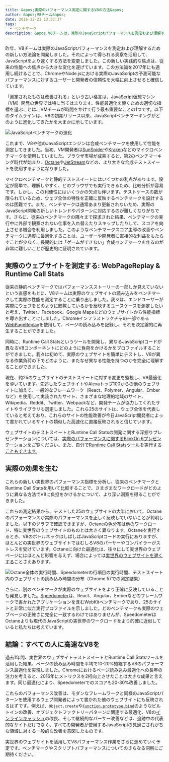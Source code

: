 ```yaml
---
title: &apos;実際のパフォーマンス測定に関するV8の方法&apos;
author: &apos;V8チーム&apos;
date: 2016-12-21 13:33:37
tags:
  - ベンチマーク
description: &apos;V8チームは、実際のJavaScriptパフォーマンスを測定および理解するための新しい方法論を開発しました。&apos;
---
```

昨年、V8チームは実際のJavaScriptパフォーマンスを測定および理解するための新しい方法論を開発しました。それによって得られる洞察を活用して、JavaScriptをより速くする方法を変更しました。この新しい実践的な焦点は、従来の性能への焦点から大きな変化を遂げています。この方法論を2017年にも適用し続けることで、ChromeやNode.jsにおける実際のJavaScriptの予測可能なパフォーマンスに対するユーザーと開発者の信頼性を大幅に向上させると確信しています。

<!--truncate-->
「測定されたものは改善される」という古い格言は、JavaScript仮想マシン（VM）開発の世界では特に当てはまります。性能最適化を導くための適切な指標を選ぶことは、VMチームが時間をかけて行う最も重要なことの1つです。以下のタイムラインは、V8の初期リリース以来、JavaScriptベンチマーキングがどのように進化してきたかを大まかに示しています。

![JavaScriptベンチマークの進化](/_img/real-world-performance/evolution.png)

これまで、V8や他のJavaScriptエンジンは合成ベンチマークを使用して性能を測定してきました。当初、VM開発者は[SunSpider](https://webkit.org/perf/sunspider/sunspider.html)や[Kraken](http://krakenbenchmark.mozilla.org/)などのマイクロベンチマークを使用していました。ブラウザ市場が成熟すると、第2のベンチマーキング時代が始まり、[Octane](http://chromium.github.io/octane/)や[JetStream](http://browserbench.org/JetStream/)などの、より大きな合成テストスイートを使用するようになりました。

マイクロベンチマークと静的テストスイートにはいくつかの利点があります。設定が簡単で、理解しやすく、どのブラウザでも実行できるため、比較分析が容易です。しかし、この利便性にはいくつかの欠点も伴います。テストケースの数が限られているため、ウェブ全体の特性を正確に反映するベンチマークを設計するのは困難です。また、ベンチマークは通常あまり更新されないため、実際のJavaScript開発の新しいトレンドやパターンに対応するのが難しくなりがちです。さらに、従来のベンチマークの隅々まで探求された結果、ベンチマークの実行中に外部で観察されない仕事を入れ替えたりスキップしたりして、スコアを向上させる機会を利用しました。このようなベンチマークスコア主導の改善やベンチマークに過度に最適化することは、ユーザーや開発者に直接的な利益をもたらすことが少なく、長期的には「ゲームができない」合成ベンチマークを作るのが非常に難しいことが歴史的に証明されています。

## 実際のウェブサイトを測定する: WebPageReplay & Runtime Call Stats

従来の静的ベンチマークではパフォーマンスストーリーの一部しか見えていないという直感をもとに、V8チームは実際のウェブサイトの読み込みをベンチマークして実際の性能を測定することに乗り出しました。我々は、エンドユーザーが実際にウェブをどのように閲覧しているかを反映するユースケースを測定したいと考え、Twitter、Facebook、Google Mapsなどのウェブサイトから性能指標を導き出すことにしました。Chromeインフラストラクチャの一部である[WebPageReplay](https://github.com/chromium/web-page-replay)を使用して、ページの読み込みを記録し、それを決定論的に再生することができました。

同時に、Runtime Call Statsというツールを開発し、異なるJavaScriptコードが異なるV8コンポーネントにどのように負荷をかけるかをプロファイルすることができました。我々は初めて、実際のウェブサイトを簡単にテストし、V8が異なる作業負荷の下でどのように、またなぜ異なる性能を持つのかを完全に理解することができました。

現在、約25のウェブサイトのテストスイートに対する変更を監視し、V8最適化を導いています。先述したウェブサイトやAlexaトップ100からの他のウェブサイトに加えて、一般的なフレームワーク（React、Polymer、Angular、Emberなど）を使用して実装されたサイト、さまざまな地理的地域のサイト、Wikipedia、Reddit、Twitter、Webpackなど、開発チームが協力してくれたサイトやライブラリも選定しました。これら25のサイトは、ウェブ全体を代表していると考えており、これらのサイトの性能改善が今日JavaScript開発者によって書かれているサイトの類似した高速化に直接反映されると信じています。

ウェブサイトのテストスイートとRuntime Call Statsの開発に関する深掘りプレゼンテーションについては、[実際のパフォーマンスに関するBlinkOn 6プレゼンテーション](https://www.youtube.com/watch?v=xCx4uC7mn6Y)をご覧ください。また、自分で[Runtime Call Statsツールを実行することもできます](/docs/rcs)。

## 実際の効果を生む

これらの新しい実世界のパフォーマンス指標を分析し、従来のベンチマークとRuntime Call Statsを用いて比較することで、さまざまなワークロードがどのように異なる方法でV8に負担をかけるかについて、より深い洞察を得ることができました。

これらの測定結果から、テストした25のウェブサイトの大半において、Octaneのパフォーマンスが実際のパフォーマンスを正しく反映していないことが判明しました。以下のグラフで確認できますが、Octaneの色分布は他のワークロード、特に実世界のウェブサイトのものとは大きく異なります。Octaneを実行するとき、V8のボトルネックはしばしばJavaScriptコードの実行にありますが、ほとんどの実世界のウェブサイトではむしろV8のパーサーやコンパイラーがストレスを受けています。Octaneに向けた最適化は、往々にして実世界のウェブページにはほとんど影響を与えず、場合によっては[実世界のウェブサイトを遅くする](https://benediktmeurer.de/2016/12/16/the-truth-about-traditional-javascript-benchmarks/#a-closer-look-at-octane)ことさえあります。

![Octane全体の実行時間、Speedometerの行項目の実行時間、テストスイート内のウェブサイトの読み込み時間の分布（Chrome 57での測定結果）](/_img/real-world-performance/startup-distribution.png)

さらに、別のベンチマークが実際のウェブサイトをより正確に反映していることも発見しました。[Speedometer](http://browserbench.org/Speedometer/)は、React、Angular、Emberなどのフレームワークで書かれたアプリケーションを含むWebKitベンチマークであり、25のサイトと非常に似た実行プロファイルを示しました。どのベンチマークも実際のウェブページの正確さに完全に一致するわけではありませんが、SpeedometerはOctaneよりも現代のJavaScriptの実世界のワークロードをより的確に近似していると私たちは考えています。

## 結論：すべての人に高速なV8を

過去1年間、実世界のウェブサイトテストスイートとRuntime Call Statsツールを活用した結果、ページの読み込み時間を平均で10-20%短縮するV8のパフォーマンス最適化を実現しました。Chromeにおけるページ読み込み最適化への長年の注力を考えると、2016年にメトリクスを2桁向上させたことは大きな成果と言えます。同じ最適化により、Speedometerでのスコアも20-30%改善しました。

これらのパフォーマンス改善は、モダンなフレームワークと同様のJavaScriptパターンを使用するウェブ開発者によって書かれた他のウェブサイトにも反映されるはずです。例えば、`Object.create`や[`Function.prototype.bind`](https://benediktmeurer.de/2015/12/25/a-new-approach-to-function-prototype-bind/)のようなビルトインの改善、オブジェクトファクトリーパターンに関連する最適化、V8の[インラインキャッシュ](https://en.wikipedia.org/wiki/Inline_caching)の改良、そして継続的なパーサー改善などは、追跡中の代表的なサイトだけでなく、すべての開発者が使用するJavaScriptの見過ごされがちな領域に対する一般的な改善を意図したものです。

実世界のウェブサイトを活用してV8パフォーマンス作業をさらに進めていく予定です。ベンチマークやスクリプトパフォーマンスについてのさらなる洞察にご期待ください。
